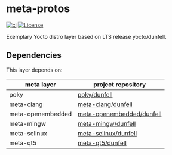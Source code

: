 # meta-protos

[![ci](https://github.com/jhnc-oss/meta-protos/actions/workflows/ci.yml/badge.svg)](https://github.com/jhnc-oss/meta-protos/actions/workflows/ci.yml)
[![License](https://img.shields.io/badge/license-MIT-yellow.svg)](LICENSE)

Exemplary Yocto distro layer based on LTS release yocto/dunfell.

## Dependencies
This layer depends on:

| meta layer          | project repository                    |
| ------------------- | ------------------------------------- |
| poky                | [poky/dunfell](https://git.yoctoproject.org/cgit/cgit.cgi/poky/log/?h=dunfell)   |
| meta-clang          | [meta-clang/dunfell](https://github.com/jhnc-oss/meta-clang/tree/dunfell)        |
| meta-openembedded   | [meta-openembedded/dunfell](https://github.com/jhnc-oss/meta-openembedded/tree/dunfell)        |
| meta-mingw          | [meta-mingw/dunfell](https://github.com/jhnc-oss/meta-mingw/tree/dunfell)        |
| meta-selinux        | [meta-selinux/dunfell](https://github.com/jhnc-oss/meta-selinux/tree/dunfell)        |
| meta-qt5            | [meta-qt5/dunfell](https://github.com/jhnc-oss/meta-qt5/tree/h5b/dunfell-5.12.4) |

